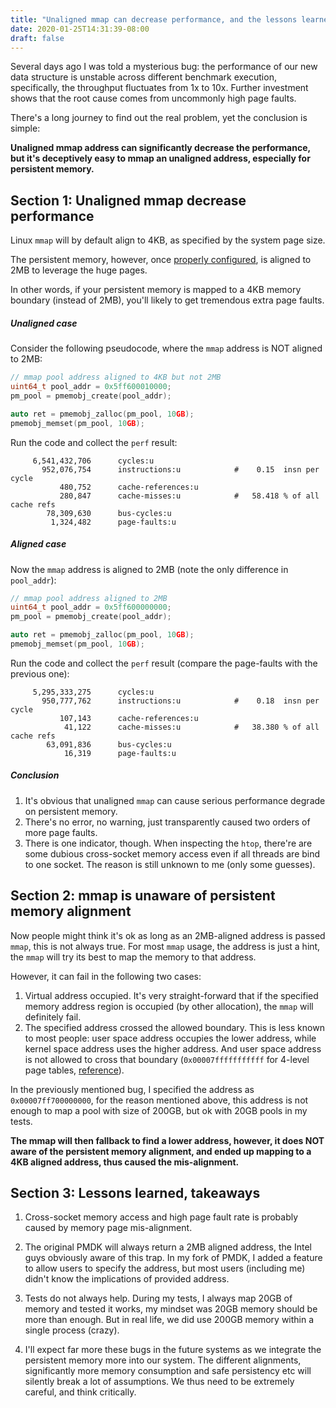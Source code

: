 ```yaml
---
title: "Unaligned mmap can decrease performance, and the lessons learned"
date: 2020-01-25T14:31:39-08:00
draft: false 
---
```


Several days ago I was told a mysterious bug: 
the performance of our new data structure is unstable across different benchmark execution, specifically, the throughput fluctuates from 1x to 10x.
Further investment shows that the root cause comes from uncommonly high page faults.

There's a long journey to find out the real problem, yet the conclusion is simple:

<div style="font-weight: 700"> Unaligned mmap address can significantly decrease the performance, but it's deceptively easy to mmap an unaligned address, especially for persistent memory.</div>


## Section 1: Unaligned mmap decrease performance

Linux `mmap` will by default align to 4KB, as specified by the system page size.

The persistent memory, however, once [properly configured](https://pmem.io/2018/05/15/using_persistent_memory_devices_with_the_linux_device_mapper.html), is aligned to 2MB to leverage the huge pages.

In other words, if your persistent memory is mapped to a 4KB memory boundary (instead of 2MB), you'll likely to get tremendous extra page faults.

##### Unaligned case 

Consider the following pseudocode, where the `mmap` address is NOT aligned to 2MB:
```cpp
// mmap pool address aligned to 4KB but not 2MB
uint64_t pool_addr = 0x5ff600010000;
pm_pool = pmemobj_create(pool_addr);

auto ret = pmemobj_zalloc(pm_pool, 10GB);
pmemobj_memset(pm_pool, 10GB);
```
Run the code and collect the `perf` result:
```
     6,541,432,706      cycles:u                                                    
       952,076,754      instructions:u            #    0.15  insn per cycle         
           480,752      cache-references:u                                          
           280,847      cache-misses:u            #   58.418 % of all cache refs    
        78,309,630      bus-cycles:u                                                
         1,324,482      page-faults:u   
```

##### Aligned case
Now the `mmap` address is aligned to 2MB (note the only difference in `pool_addr`):
```cpp
// mmap pool address aligned to 2MB
uint64_t pool_addr = 0x5ff600000000;
pm_pool = pmemobj_create(pool_addr);

auto ret = pmemobj_zalloc(pm_pool, 10GB);
pmemobj_memset(pm_pool, 10GB);
```
Run the code and collect the `perf` result (compare the page-faults with the previous one):
```
     5,295,333,275      cycles:u                                                    
       950,777,762      instructions:u            #    0.18  insn per cycle         
           107,143      cache-references:u                                          
            41,122      cache-misses:u            #   38.380 % of all cache refs    
        63,091,836      bus-cycles:u                                                
            16,319      page-faults:u    
```


##### Conclusion

1. It's obvious that unaligned `mmap` can cause serious performance degrade on persistent memory.
2. There's no error, no warning, just transparently caused two orders of more page faults. 
3. There is one indicator, though. When inspecting the `htop`, there're are some dubious cross-socket memory access even if all threads are bind to one socket. The reason is still unknown to me (only some guesses).


## Section 2: mmap is unaware of persistent memory alignment
Now people might think it's ok as long as an 2MB-aligned address is passed `mmap`, this is not always true.
For most `mmap` usage, the address is just a hint, the `mmap` will try its best to map the memory to that address.

However, it can fail in the following two cases:

1. Virtual address occupied. It's very straight-forward that if the specified memory address region is occupied (by other allocation), the `mmap` will definitely fail.
2. The specified address crossed the allowed boundary. This is less known to most people: 
user space address occupies the lower address, while kernel space address uses the higher address. 
And user space address is not allowed to cross that boundary (`0x00007fffffffffff` for 4-level page tables, [reference](https://www.kernel.org/doc/Documentation/x86/x86_64/mm.txt)).

In the previously mentioned bug, I specified the address as `0x00007ff700000000`, for the reason mentioned above, 
this address is not enough to map a pool with size of 200GB, but ok with 20GB pools in my tests.

<div style="font-weight: 700">The mmap will then fallback to find a lower address, however, it does NOT aware of the persistent memory alignment, and ended up mapping to a 4KB aligned address, thus caused the mis-alignment.</div>


## Section 3: Lessons learned, takeaways

1. Cross-socket memory access and high page fault rate is probably caused by memory page mis-alignment.

2. The original PMDK will always return a 2MB aligned address, the Intel guys obviously aware of this trap.
In my fork of PMDK, I added a feature to allow users to specify the address, but most users (including me) didn't know the implications of provided address. 

3. Tests do not always help. During my tests, I always map 20GB of memory and tested it works, 
my mindset was 20GB memory should be more than enough. But in real life, we did use 200GB memory within a single process (crazy).

4. I'll expect far more these bugs in the future systems as we integrate the persistent memory more into our system.
The different alignments, significantly more memory consumption and safe persistency etc will silently break a lot of assumptions. We thus need to be extremely careful, and think critically. 
